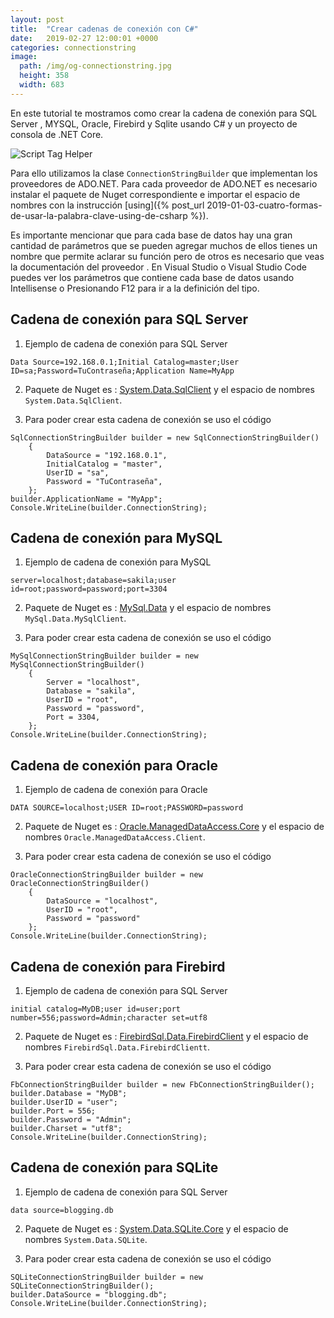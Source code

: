 ```yaml
---
layout: post
title:  "Crear cadenas de conexión con C#"
date:   2019-02-27 12:00:01 +0000
categories: connectionstring
image:
  path: /img/og-connectionstring.jpg
  height: 358
  width: 683
---
```


En este tutorial te mostramos como crear la cadena de conexión para SQL Server , MYSQL, Oracle, Firebird y Sqlite usando C# y un proyecto de consola de .NET Core.

<img data-src="/img/connectionstring.PNG" class="lazyload"  alt="Script Tag Helper">

Para ello utilizamos la clase `ConnectionStringBuilder` que implementan los proveedores de ADO.NET. Para cada proveedor de ADO.NET es necesario instalar el paquete de Nuget correspondiente e importar el espacio de nombres con la instrucción [using]({% post_url 2019-01-03-cuatro-formas-de-usar-la-palabra-clave-using-de-csharp %}).

Es importante mencionar que para cada base de datos hay una gran cantidad de parámetros que se pueden agregar muchos de ellos tienes un nombre que permite aclarar su función pero de otros es necesario que veas la documentación del proveedor . En Visual Studio o Visual Studio Code puedes ver los parámetros que contiene cada base de datos usando Intellisense o Presionando F12 para ir a la definición del tipo.

## Cadena de conexión para SQL Server

1. Ejemplo de cadena de conexión para SQL Server

```
Data Source=192.168.0.1;Initial Catalog=master;User ID=sa;Password=TuContraseña;Application Name=MyApp
```

2. Paquete de Nuget es : [System.Data.SqlClient](https://www.nuget.org/packages/System.Data.SqlClient/) y el espacio de nombres `System.Data.SqlClient`.

3. Para poder crear esta cadena de conexión se uso el código

```
SqlConnectionStringBuilder builder = new SqlConnectionStringBuilder()
    {
        DataSource = "192.168.0.1",
        InitialCatalog = "master",
        UserID = "sa",
        Password = "TuContraseña",
    };
builder.ApplicationName = "MyApp";
Console.WriteLine(builder.ConnectionString);
```

## Cadena de conexión para MySQL

1. Ejemplo de cadena de conexión para MySQL

```
server=localhost;database=sakila;user id=root;password=password;port=3304
```

2. Paquete de Nuget es : [MySql.Data](https://www.nuget.org/packages/MySql.Data/) y el espacio de nombres `MySql.Data.MySqlClient`.

3. Para poder crear esta cadena de conexión se uso el código

```
MySqlConnectionStringBuilder builder = new MySqlConnectionStringBuilder()
    {
        Server = "localhost",
        Database = "sakila",
        UserID = "root",
        Password = "password",
        Port = 3304,
    };
Console.WriteLine(builder.ConnectionString);
```

## Cadena de conexión para Oracle

1. Ejemplo de cadena de conexión para Oracle

```
DATA SOURCE=localhost;USER ID=root;PASSWORD=password
```

2. Paquete de Nuget es : [Oracle.ManagedDataAccess.Core](https://www.nuget.org/packages/Oracle.ManagedDataAccess.Core/) y el espacio de nombres `Oracle.ManagedDataAccess.Client`.

3. Para poder crear esta cadena de conexión se uso el código

```
OracleConnectionStringBuilder builder = new OracleConnectionStringBuilder()
    {
        DataSource = "localhost",
        UserID = "root",
        Password = "password"
    };
Console.WriteLine(builder.ConnectionString);
```

## Cadena de conexión para Firebird

1. Ejemplo de cadena de conexión para SQL Server

```
initial catalog=MyDB;user id=user;port number=556;password=Admin;character set=utf8
```

2. Paquete de Nuget es : [FirebirdSql.Data.FirebirdClient](https://www.nuget.org/packages/FirebirdSql.Data.FirebirdClient/) y el espacio de nombres `FirebirdSql.Data.FirebirdClientt`.

3. Para poder crear esta cadena de conexión se uso el código

```
FbConnectionStringBuilder builder = new FbConnectionStringBuilder();
builder.Database = "MyDB";
builder.UserID = "user";
builder.Port = 556;
builder.Password = "Admin";
builder.Charset = "utf8";
Console.WriteLine(builder.ConnectionString);
```


## Cadena de conexión para SQLite

1. Ejemplo de cadena de conexión para SQL Server

```
data source=blogging.db
```

2. Paquete de Nuget es : [System.Data.SQLite.Core](https://www.nuget.org/packages/System.Data.SQLite.Core/) y el espacio de nombres `System.Data.SQLite`.

3. Para poder crear esta cadena de conexión se uso el código

```
SQLiteConnectionStringBuilder builder = new SQLiteConnectionStringBuilder();
builder.DataSource = "blogging.db";
Console.WriteLine(builder.ConnectionString);
```
